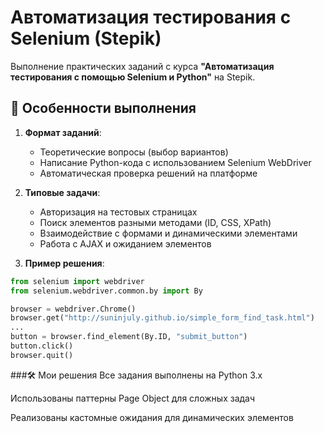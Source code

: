 # Автоматизация тестирования с Selenium (Stepik)

Выполнение практических заданий с курса **"Автоматизация тестирования с помощью Selenium и Python"** на Stepik.

## 📌 Особенности выполнения
1. **Формат заданий**:
   - Теоретические вопросы (выбор вариантов)
   - Написание Python-кода с использованием Selenium WebDriver
   - Автоматическая проверка решений на платформе

2. **Типовые задачи**:
   - Авторизация на тестовых страницах
   - Поиск элементов разными методами (ID, CSS, XPath)
   - Взаимодействие с формами и динамическими элементами
   - Работа с AJAX и ожиданием элементов

3. **Пример решения**:
```python
from selenium import webdriver
from selenium.webdriver.common.by import By

browser = webdriver.Chrome()
browser.get("http://suninjuly.github.io/simple_form_find_task.html")
...
button = browser.find_element(By.ID, "submit_button")
button.click()
browser.quit()
```
###🛠 Мои решения
Все задания выполнены на Python 3.x

Использованы паттерны Page Object для сложных задач

Реализованы кастомные ожидания для динамических элементов